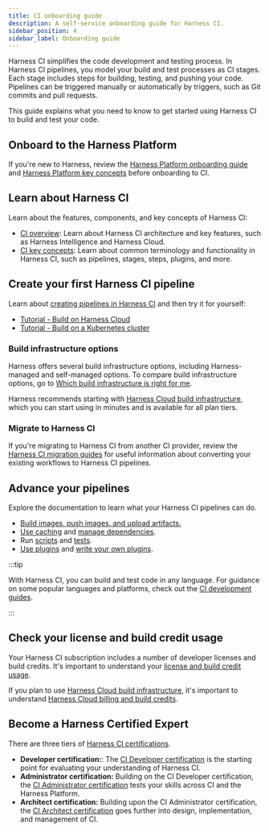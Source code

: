 ```yaml
---
title: CI onboarding guide
description: A self-service onboarding guide for Harness CI.
sidebar_position: 4
sidebar_label: Onboarding guide
---
```


Harness CI simplifies the code development and testing process. In Harness CI pipelines, you model your build and test processes as CI stages. Each stage includes steps for building, testing, and pushing your code. Pipelines can be triggered manually or automatically by triggers, such as Git commits and pull requests.

This guide explains what you need to know to get started using Harness CI to build and test your code.

## Onboard to the Harness Platform

If you're new to Harness, review the [Harness Platform onboarding guide](/docs/platform/get-started/onboarding-guide) and [Harness Platform key concepts](/docs/platform/get-started/key-concepts) before onboarding to CI.

## Learn about Harness CI

Learn about the features, components, and key concepts of Harness CI:

* [CI overview](./overview.md): Learn about Harness CI architecture and key features, such as Harness Intelligence and Harness Cloud.
* [CI key concepts](./key-concepts.md): Learn about common terminology and functionality in Harness CI, such as pipelines, stages, steps, plugins, and more.

## Create your first Harness CI pipeline

Learn about [creating pipelines in Harness CI](/docs/continuous-integration/use-ci/prep-ci-pipeline-components.md) and then try it for yourself:

* [Tutorial - Build on Harness Cloud](./tutorials.md)
* [Tutorial - Build on a Kubernetes cluster](/docs/continuous-integration/use-ci/set-up-build-infrastructure/k8s-build-infrastructure/tutorial-ci-kubernetes-build-infra)

### Build infrastructure options

Harness offers several build infrastructure options, including Harness-managed and self-managed options. To compare build infrastructure options, go to [Which build infrastructure is right for me](/docs/continuous-integration/use-ci/set-up-build-infrastructure/which-build-infrastructure-is-right-for-me).

Harness recommends starting with [Harness Cloud build infrastructure](../use-ci/set-up-build-infrastructure/use-harness-cloud-build-infrastructure.md), which you can start using in minutes and is available for all plan tiers.

### Migrate to Harness CI

If you're migrating to Harness CI from another CI provider, review the [Harness CI migration guides](/docs/category/migrate-to-harness-ci) for useful information about converting your existing workflows to Harness CI pipelines.

## Advance your pipelines

Explore the documentation to learn what your Harness CI pipelines can do.

* [Build images, push images, and upload artifacts.](../use-ci/build-and-upload-artifacts/build-and-upload-an-artifact)
* [Use caching](/docs/category/share-and-cache-ci-data) and [manage dependencies](/docs/category/manage-dependencies).
* Run [scripts](../use-ci/run-step-settings.md) and [tests](/docs/category/run-tests).
* [Use plugins](../use-ci/use-drone-plugins/explore-ci-plugins.md) and [write your own plugins](../use-ci/use-drone-plugins/custom_plugins.md).

:::tip

With Harness CI, you can build and test code in any language. For guidance on some popular languages and platforms, check out the [CI development guides](/docs/category/tutorials-and-code-samples).

:::

## Check your license and build credit usage

Your Harness CI subscription includes a number of developer licenses and build credits. It's important to understand your [license and build credit usage](./ci-subscription-mgmt.md#license-and-build-credit-usage).

If you plan to use [Harness Cloud build infrastructure](../use-ci/set-up-build-infrastructure/use-harness-cloud-build-infrastructure.md), it's important to understand [Harness Cloud billing and build credits](./ci-subscription-mgmt.md#harness-cloud-billing-and-build-credits).

## Become a Harness Certified Expert

There are three tiers of [Harness CI certifications](/university/continuous-integration).

* **Developer certification:**: The [CI Developer certification](/university/continuous-integration) is the starting point for evaluating your understanding of Harness CI.
* **Administrator certification:** Building on the CI Developer certification, the [CI Administrator certification](/university/continuous-integration) tests your skills across CI and the Harness Platform.
* **Architect certification:** Building upon the CI Administrator certification, the [CI Architect certification](/university/continuous-integration) goes further into design, implementation, and management of CI.
